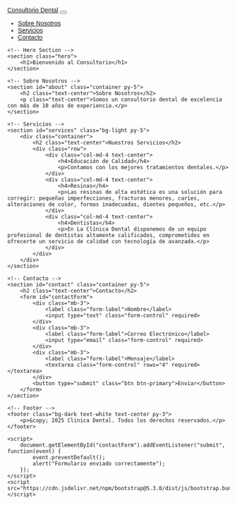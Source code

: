 
<html lang="es">
<head>
    <meta charset="UTF-8">
    <meta name="viewport" content="width=device-width, initial-scale=1.0">
    <title>Consultorio Dental</title>
    <link rel="stylesheet" href="https://cdn.jsdelivr.net/npm/bootstrap@5.3.0/dist/css/bootstrap.min.css">
    <style>
        body { font-family: Arial, sans-serif; }
        .hero { background: url('https://source.unsplash.com/1600x900/?university') center/cover; height: 60vh; color: white; display: flex; align-items: center; justify-content: center; text-align: center; }
        .hero h1 { font-size: 3rem; }
    </style>
</head>
<body>
    <!-- Navbar -->
    <nav class="navbar navbar-expand-lg navbar-dark bg-dark">
        <div class="container">
            <a class="navbar-brand" href="#">Consultorio Dental</a>
            <button class="navbar-toggler" type="button" data-bs-toggle="collapse" data-bs-target="#navbarNav">
                <span class="navbar-toggler-icon"></span>
            </button>
            <div class="collapse navbar-collapse" id="navbarNav">
                <ul class="navbar-nav ms-auto">
                    <li class="nav-item"><a class="nav-link" href="#about">Sobre Nosotros</a></li>
                    <li class="nav-item"><a class="nav-link" href="#services">Servicios</a></li>
                    <li class="nav-item"><a class="nav-link" href="#contact">Contacto</a></li>
                </ul>
            </div>
        </div>
    </nav>
    
    <!-- Hero Section -->
    <section class="hero">
        <h1>Bienvenido al Consultorio</h1>
    </section>
    
    <!-- Sobre Nosotros -->
    <section id="about" class="container py-5">
        <h2 class="text-center">Sobre Nosotros</h2>
        <p class="text-center">Somos un consultorio dental de excelencia con más de 10 años de experiencia.</p>
    </section>
    
    <!-- Servicios -->
    <section id="services" class="bg-light py-5">
        <div class="container">
            <h2 class="text-center">Nuestros Servicios</h2>
            <div class="row">
                <div class="col-md-4 text-center">
                    <h4>Educación de Calidad</h4>
                    <p>Contamos con los mejores tratamientos dentales.</p>
                </div>
                <div class="col-md-4 text-center">
                    <h4>Resinas</h4>
                    <p>Las resinas de alta estética es una solución para corregir: pequeñas imperfecciones, fracturas menores, caries, alteraciones de color, formas inadecuadas, dientes pequeños, etc.</p>
                </div>
                <div class="col-md-4 text-center">
                    <h4>Dentistas</h4>
                    <p>En La Clínica Dental disponemos de un equipo profesional de dentistas altamente calificados, comprometidos en ofrecerte un servicio de calidad con tecnología de avanzada.</p>
                </div>
            </div>
        </div>
    </section>
    
    <!-- Contacto -->
    <section id="contact" class="container py-5">
        <h2 class="text-center">Contacto</h2>
        <form id="contactForm">
            <div class="mb-3">
                <label class="form-label">Nombre</label>
                <input type="text" class="form-control" required>
            </div>
            <div class="mb-3">
                <label class="form-label">Correo Electrónico</label>
                <input type="email" class="form-control" required>
            </div>
            <div class="mb-3">
                <label class="form-label">Mensaje</label>
                <textarea class="form-control" rows="4" required></textarea>
            </div>
            <button type="submit" class="btn btn-primary">Enviar</button>
        </form>
    </section>
    
    <!-- Footer -->
    <footer class="bg-dark text-white text-center py-3">
        <p>&copy; 2025 Clinica Dental. Todos los derechos reservados.</p>
    </footer>
    
    <script>
        document.getElementById("contactForm").addEventListener("submit", function(event) {
            event.preventDefault();
            alert("Formulario enviado correctamente");
        });
    </script>
    <script src="https://cdn.jsdelivr.net/npm/bootstrap@5.3.0/dist/js/bootstrap.bundle.min.js"></script>
</body>
</html>
